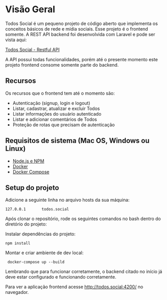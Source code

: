 # Visão Geral

Todos Social é um pequeno projeto de código aberto que implementa os conceitos básicos de rede e mídia sociais. Esse projeto é o frontend somente. A REST API backend foi desenvolvida com Laravel e pode ser vista aqui:

[Todos Social - Restful API](https://github.com/paduanton/todos-social)

A API possui todas funcionalidades, porém até o presente momento este projeto frontend consome somente parte do backend.

## Recursos
Os recursos que o frontend tem até o momento são:
- Autenticação (signup, login e logout)
- Listar, cadastrar, atualizar e excluir Todos
- Listar informações do usuário autenticado
- Listar e adicionar comentários de Todos
- Proteção de rotas que precisam de autenticação

## Requisitos de sistema (Mac OS, Windows ou Linux)
* [Node.js e NPM](https://nodejs.org/en/download/)
* [Docker](https://www.docker.com/get-started)
* [Docker Compose](https://docs.docker.com/compose/install)


## Setup do projeto

Adicione a seguinte linha no arquivo hosts da sua máquina:
```
127.0.0.1       todos.social
```

Após clonar o repositório, rode os seguintes comandos no bash dentro do diretório do projeto:

Instalar dependências do projeto:
```
npm install
```

Montar e criar ambiente de dev local:
```
 docker-compose up --build
```

Lembrando que para funcionar corretamente, o backend citado no início já deve estar configurado e funcionando corretamente.

Para ver a aplicação frontend acesse http://todos.social:4200/ no navegador.